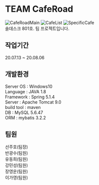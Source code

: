 # TEAM CafeRoad
![CafeRoadMain](https://user-images.githubusercontent.com/68097516/89489664-f8361d00-d7e5-11ea-8dd3-2e2b9e6b3731.jpg)
![CafeList](https://user-images.githubusercontent.com/68097516/89489755-29165200-d7e6-11ea-9814-bd50d92e6e06.jpg)
![SpecificCafe](https://user-images.githubusercontent.com/68097516/89489776-36334100-d7e6-11ea-852c-e34343a72529.jpg)   
솔데스크 801호. 팀 프로젝트입니다.   

## 작업기간
20.07.13 ~ 20.08.06

## 개발환경
Server OS : Windows10   
Language : JAVA 1.8   
Framework : Spring 5.1.4   
Server : Apache Tomcat 9.0   
build tool : maven   
DB : MySQL 5.6.47   
ORM : mybatis 3.2.2   

## 팀원
선주호(팀장)   
반광수(팀원)   
유동희(팀원)   
강민성(팀원)   
장영운(팀원)   
이가영(팀원)   
